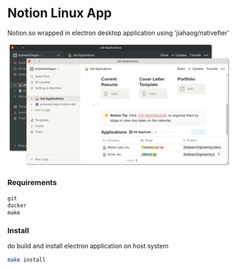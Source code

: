 # Notion Linux App

Notion.so wrapped in electron desktop application using 'jiahaog/nativefier'

![notion](.img/notion.png)

### Requirements

```
git
docker
make
```

### Install

do build and install electron application on host system

```bash
make install
```

